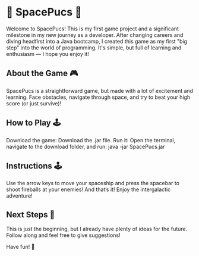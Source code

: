 # 🚀 SpacePucs 🚀

Welcome to SpacePucs! This is my first game project and a significant milestone in my new journey as a developer. After changing careers and diving headfirst into a Java bootcamp, I created this game as my first "big step" into the world of programming. It's simple, but full of learning and enthusiasm — I hope you enjoy it!

## About the Game 🎮 

SpacePucs is a straightforward game, but made with a lot of excitement and learning. Face obstacles, navigate through space, and try to beat your high score (or just survive)!

## How to Play 🕹️ 

Download the game: Download the .jar file.
Run it: Open the terminal, navigate to the download folder, and run: java -jar SpacePucs.jar

## Instructions 🕹️

Use the arrow keys to move your spaceship and press the spacebar to shoot fireballs at your enemies! And that’s it! Enjoy the intergalactic adventure!

## Next Steps 🚀 

This is just the beginning, but I already have plenty of ideas for the future. Follow along and feel free to give suggestions!

Have fun! 🎉
